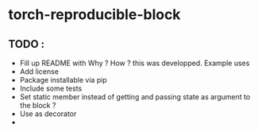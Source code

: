 # torch-reproducible-block

## TODO :
* Fill up README with Why ? How ? this was developped. Example uses
* Add license
* Package installable via pip
* Include some tests
* Set static member instead of getting and passing state as argument to the block ?
* Use as decorator
*